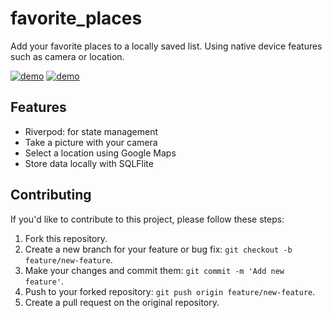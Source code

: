 # favorite_places

Add your favorite places to a locally saved list. Using native device features such as camera or location.

[![demo](./art/favorite_places-android_cropped_trimmed_trimmed.gif)]()
[![demo](./art/favorite_places-ios_cropped_trimmed.gif)]()


## Features

- Riverpod: for state management
- Take a picture with your camera
- Select a location using Google Maps
- Store data locally with SQLFlite

## Contributing

If you'd like to contribute to this project, please follow these steps:

1. Fork this repository.
2. Create a new branch for your feature or bug fix: `git checkout -b feature/new-feature`.
3. Make your changes and commit them: `git commit -m 'Add new feature'`.
4. Push to your forked repository: `git push origin feature/new-feature`.
5. Create a pull request on the original repository. 
